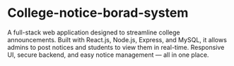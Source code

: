 # College-notice-borad-system
A full-stack web application designed to streamline college announcements. Built with React.js, Node.js, Express, and MySQL, it allows admins to post notices and students to view them in real-time. Responsive UI, secure backend, and easy notice management — all in one place.
